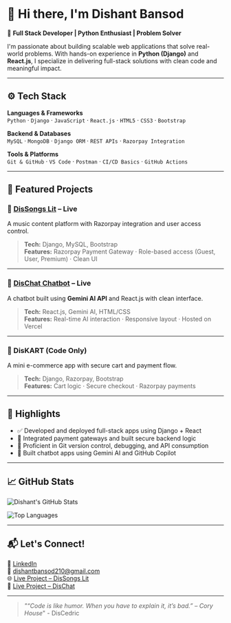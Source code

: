 # 👋 Hi there, I'm Dishant Bansod

🎯 **Full Stack Developer | Python Enthusiast | Problem Solver**

I'm passionate about building scalable web applications that solve real-world problems. With hands-on experience in **Python (Django)** and **React.js**, I specialize in delivering full-stack solutions with clean code and meaningful impact.

---

## ⚙️ Tech Stack

**Languages & Frameworks**  
`Python` · `Django` · `JavaScript` · `React.js` · `HTML5` · `CSS3` · `Bootstrap`

**Backend & Databases**  
`MySQL` · `MongoDB` · `Django ORM` · `REST APIs` · `Razorpay Integration`

**Tools & Platforms**  
`Git & GitHub` · `VS Code` · `Postman` · `CI/CD Basics` · `GitHub Actions`

---

## 🚀 Featured Projects

### 🎵 [DisSongs Lit](https://discedric.pythonanywhere.com) – Live
A music content platform with Razorpay integration and user access control.
> **Tech:** Django, MySQL, Bootstrap  
> **Features:** Razorpay Payment Gateway · Role-based access (Guest, User, Premium) · Clean UI

---

### 💬 [DisChat Chatbot](https://dischat-bot.vercel.app) – Live
A chatbot built using **Gemini AI API** and React.js with clean interface.
> **Tech:** React.js, Gemini AI, HTML/CSS  
> **Features:** Real-time AI interaction · Responsive layout · Hosted on Vercel

---

### 🛒 DisKART (Code Only)
A mini e-commerce app with secure cart and payment flow.
> **Tech:** Django, Razorpay, Bootstrap  
> **Features:** Cart logic · Secure checkout · Razorpay payments

---

## 🌟 Highlights

- ✅ Developed and deployed full-stack apps using Django + React
- 🔐 Integrated payment gateways and built secure backend logic
- 🔄 Proficient in Git version control, debugging, and API consumption
- 🤖 Built chatbot apps using Gemini AI and GitHub Copilot

---

## 📈 GitHub Stats

![Dishant's GitHub Stats](https://github-readme-stats.vercel.app/api?username=DisCedric2&show_icons=true&count_private=true&theme=tokyonight)

![Top Languages](https://github-readme-stats.vercel.app/api/top-langs/?username=DisCedric2&layout=compact&theme=tokyonight)

---

## 📬 Let's Connect!

🔗 [LinkedIn](https://www.linkedin.com/in/dishant-bansod-35a423277)  
📧 [dishantbansod210@gmail.com](mailto:dishantbansod210@gmail.com)  
🌐 [Live Project – DisSongs Lit](https://discedric.pythonanywhere.com)  
💬 [Live Project – DisChat](https://dischat-bot.vercel.app)

---

> _"“Code is like humor. When you have to explain it, it’s bad.” – Cory House_" - DisCedric 


